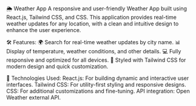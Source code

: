 🌦️ Weather App
A responsive and user-friendly Weather App built using React.js, Tailwind CSS, and CSS.
This application provides real-time weather updates for any location, with a clean and intuitive design to enhance the user experience.

🛠️ Features:
🌍 Search for real-time weather updates by city name.
📊 Display of temperature, weather conditions, and other details.
💻 Fully responsive and optimized for all devices.
🎨 Styled with Tailwind CSS for modern design and quick customization.

🚀 Technologies Used:
React.js: For building dynamic and interactive user interfaces.
Tailwind CSS: For utility-first styling and responsive designs.
CSS: For additional customizations and fine-tuning.
API integration: Open Weather external API.
